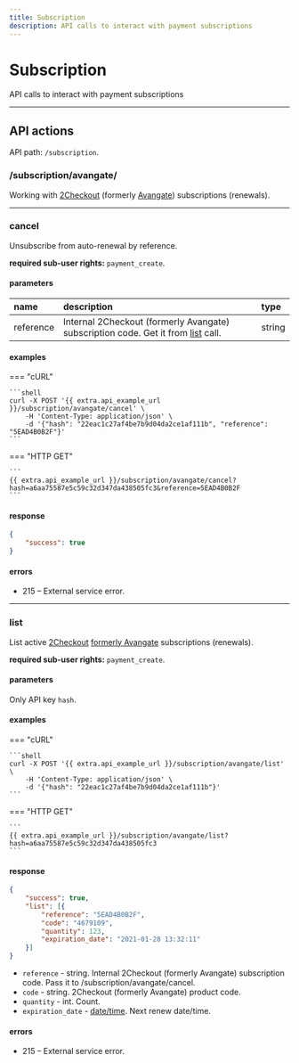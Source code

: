 ```yaml
---
title: Subscription
description: API calls to interact with payment subscriptions
---
```


# Subscription

API calls to interact with payment subscriptions

***

## API actions

API path: `/subscription`.

### /subscription/avangate/

Working with [2Checkout](https://www.2checkout.com) (formerly [Avangate](http://www.avangate.com)) subscriptions (renewals).

***

### cancel

Unsubscribe from auto-renewal by reference.

**required sub-user rights:** `payment_create`.

#### parameters

| name | description | type|
| :------ | :------ | :-----|
| reference | Internal 2Checkout (formerly Avangate) subscription code. Get it from [list](#list) call. | string |

#### examples

=== "cURL"

    ```shell
    curl -X POST '{{ extra.api_example_url }}/subscription/avangate/cancel' \
        -H 'Content-Type: application/json' \
        -d '{"hash": "22eac1c27af4be7b9d04da2ce1af111b", "reference": "5EAD4B0B2F"}'
    ```

=== "HTTP GET"

    ```
    {{ extra.api_example_url }}/subscription/avangate/cancel?hash=a6aa75587e5c59c32d347da438505fc3&reference=5EAD4B0B2F
    ```

#### response

```json
{
    "success": true
}
```

#### errors

* 215 – External service error.

***

### list

List active [2Checkout](https://www.2checkout.com) [formerly Avangate](http://www.avangate.com) subscriptions (renewals).

**required sub-user rights:** `payment_create`.

#### parameters

Only API key `hash`.

#### examples

=== "cURL"

    ```shell
    curl -X POST '{{ extra.api_example_url }}/subscription/avangate/list' \
        -H 'Content-Type: application/json' \
        -d '{"hash": "22eac1c27af4be7b9d04da2ce1af111b"}'
    ```

=== "HTTP GET"

    ```
    {{ extra.api_example_url }}/subscription/avangate/list?hash=a6aa75587e5c59c32d347da438505fc3
    ```

#### response

```json
{
    "success": true,
    "list": [{
        "reference": "5EAD4B0B2F",
        "code": "4679109",
        "quantity": 123,
        "expiration_date": "2021-01-28 13:32:11"
    }]
}
```

* `reference` - string. Internal 2Checkout (formerly Avangate) subscription code. Pass it to /subscription/avangate/cancel.
* `code` - string. 2Checkout (formerly Avangate) product code.
* `quantity` - int. Count.
* `expiration_date` - [date/time](../../getting-started.md#data-types). Next renew date/time.

#### errors

* 215 – External service error.

